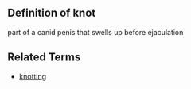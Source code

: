 ## Definition of knot

part of a canid penis that swells up before ejaculation

## Related Terms

- [knotting](./knotting)
